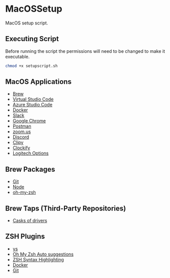 # MacOSSetup

MacOS setup script.

## Executing Script

Before running the script the permissions will need to be changed to make it executable.

```bash
chmod +x setupscript.sh
```

## MacOS Applications

- [Brew](https://brew.sh/)
- [Virtual Studio Code](https://code.visualstudio.com)
- [Azure Studio Code](https://docs.microsoft.com/en-us/sql/azure-data-studio/what-is?view=sql-server-ver15)
- [Docker](https://www.docker.com)
- [Slack](https://slack.com)
- [Google Chrome](https://www.google.com/chrome/)
- [Postman](https://www.postman.com)
- [zoom.us](https://zoom.us)
- [Discord](https://discordapp.com)
- [Clipy](https://clipy-app.com)
- [Clockify](https://clockify.me/mac-time-tracking)
- [Logitech Options](https://www.logitech.com/en-us/product/options)

## Brew Packages

- [Git](https://git-scm.com)
- [Node](https://nodejs.org/en/)
- [oh-my-zsh](https://ohmyz.sh/)

## Brew Taps (Third-Party Repositories)

- [Casks of drivers](https://github.com/Homebrew/homebrew-cask-drivers)

## ZSH Plugins

- [ys](https://blog.ysmood.org/my-ys-terminal-theme/)
- [Oh My Zsh Auto suggestions](https://github.com/zsh-users/zsh-autosuggestions)
- [ZSH Syntax Highlighting](https://github.com/zsh-users/zsh-syntax-highlighting)
- [Docker](https://github.com/ohmyzsh/ohmyzsh/tree/master/plugins/docker)
- [Git](https://github.com/ohmyzsh/ohmyzsh/tree/master/plugins/git)
